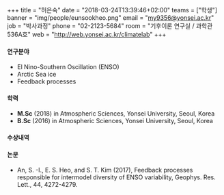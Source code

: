+++
title = "허은숙"
date = "2018-03-24T13:39:46+02:00"
teams = ["학생"]
banner = "img/people/eunsookheo.png"
email = "my9356@yonsei.ac.kr"
job = "박사과정"
phone = "02-2123-5684"
room = "기후이론 연구실 / 과학관 536A호"
web = "http://web.yonsei.ac.kr/climatelab"
+++

#### 연구분야
+ El Nino-Southern Oscillation (ENSO)
+ Arctic Sea ice
+ Feedback processes

#### 학력
 + **M.Sc** (2018) in Atmospheric Sciences, Yonsei University, Seoul, Korea
 + **B.Sc** (2016) in Atmospheric Sciences, Yonsei University, Seoul, Korea

#### 수상내역
 


#### 논문
+ An, S. -I., E. S. Heo, and S. T. Kim (2017), Feedback processes responsible for intermodel diversity of ENSO variability, Geophys. Res. Lett., 44, 4272-4279.
